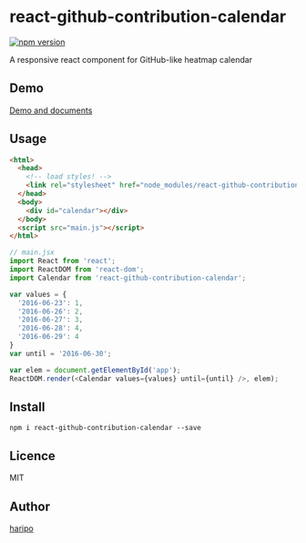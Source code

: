 react-github-contribution-calendar
====

[![npm version](https://badge.fury.io/js/react-github-contribution-calendar.svg)](https://badge.fury.io/js/react-github-contribution-calendar)

A responsive react component for GitHub-like heatmap calendar

## Demo

[Demo and documents](http://haripo.github.io/react-github-contribution-calendar/)

## Usage

``` html
<html>
  <head>
    <!-- load styles! -->
    <link rel="stylesheet" href="node_modules/react-github-contribution-calendar/default.css" type="text/css" />
  </head>
  <body>
    <div id="calendar"></div>
  </body>
  <script src="main.js"></script>
</html>
```

``` javascript
// main.jsx
import React from 'react';
import ReactDOM from 'react-dom';
import Calendar from 'react-github-contribution-calendar';

var values = {
  '2016-06-23': 1,
  '2016-06-26': 2,
  '2016-06-27': 3,
  '2016-06-28': 4,
  '2016-06-29': 4
}
var until = '2016-06-30';

var elem = document.getElementById('app');
ReactDOM.render(<Calendar values={values} until={until} />, elem);
```

## Install

``` npm i react-github-contribution-calendar --save ```

## Licence

MIT

## Author

[haripo](https://github.com/haripo)
